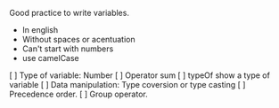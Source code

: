 Good practice to write variables.

- In english
- Without spaces or acentuation 
- Can't start with numbers
- use camelCase 

[ ] Type of variable: Number
[ ] Operator sum
[ ] typeOf show a type of variable
[ ] Data manipulation: Type coversion or type casting
[ ] Precedence order.
[ ] Group operator.